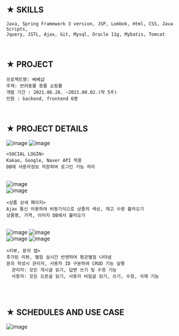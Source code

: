 
## **★ SKILLS**
    Java, Spring Framework 3 version, JSP, Lombok, Html, CSS, Java Scripts, 
    Jquery, JSTL, Ajax, Git, Mysql, Oracle 11g, Mybatis, Tomcat
<br/>

## **★ PROJECT**
 
    프로젝트명: 베베샵 
    주제: 반려동물 용품 쇼핑몰
    개발 기간 : 2021.06.28. ~2021.08.02.(약 5주)
    인원 : backend, frontend 6명
<br/>  

## **★ PROJECT DETAILS**  
 
 ![image](https://user-images.githubusercontent.com/80886742/129671771-f366806c-2713-4a3d-a2a3-8a3728885786.png)
 ![image](https://user-images.githubusercontent.com/80886742/129677301-3a57e612-367d-47ac-9786-a13b78dbc6be.png)

    
    <SOCIAL LOGIN>
    Kakao, Google, Naver API 적용
    DB에 사용자정보 저장하여 로그인 기능 처리
    
 ## 
![image](https://user-images.githubusercontent.com/80886742/129668671-04dee719-87d4-47b9-ab9e-0da953ea201d.png)  
![image](https://user-images.githubusercontent.com/80886742/129676238-5a11c9d5-cdd4-4fbb-8094-d799698a73d3.png)

    <상품 상세 페이지>
    Ajax 통신 이용하여 비동기식으로 상품의 색상, 재고 수량 불러오기
    상품명, 가격, 이미지 DB에서 불러오기

    
 ##    
![image](https://user-images.githubusercontent.com/80886742/129669198-c18504ab-1199-4d80-b99e-4e86732dc5e5.png)
![image](https://user-images.githubusercontent.com/80886742/129671582-947dc47f-a923-42f7-a47d-82032540bb9f.png)    
![image](https://user-images.githubusercontent.com/80886742/129679321-554ba580-5689-4094-a19a-88520b4d5bfe.png)
![image](https://user-images.githubusercontent.com/80886742/129679072-b8a9a1c5-07fb-4a09-b3bd-377544dd571c.png)
    
    <리뷰, 문의 탭>
    추가된 리뷰, 별점 실시간 반영하여 평균별점 나타냄
    문의 작성시 관리자, 사용자 ID 구분하여 CRUD 기능 실행
      관리자: 모든 게시글 읽기, 답변 쓰기 및 수정 기능
      사용자: 모든 오픈글 읽기, 사용자 비밀글 읽기, 쓰기, 수정, 삭제 기능



## 

<br/>

## **★ SCHEDULES AND USE CASE**

![image](https://user-images.githubusercontent.com/80886742/129682142-52c847d3-cccf-4c50-afd0-ef5d17e394c6.png)

<br/><br/>

